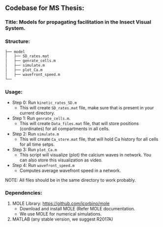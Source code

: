 ## Codebase for MS Thesis: 
### Title: Models for propagating facilitation in the Insect Visual System.


### Structure: 
```bash
├── model
│   ├── SD_rates.mat
│   ├── genrate_cells.m
│   ├── simulate.m
│   ├── plot_Ca.m
│   ├── wavefront_speed.m
└── 
```

### Usage:
- Step 0: Run ```kinetic_rates_SD.m```
  - This will create ```SD_rates.mat``` file, make sure that is present in your current directory.
- Step 1: Run ```genrate_cells.m```.
  - This will create ```Data_files.mat``` file, that will store positions (cordinates) for all compartments in all cells.
- Step 2: Run ```simulate.m``` 
  - This will create ```Ca_store.mat``` file, that will hold Ca history for all cells for all time setps.
- Step 3: Run ```plot_Ca.m``` 
  - This script will visualize (plot) the calcium waves in network. You can also store this visualization as video.
- Step 4: Run ```wavefront_speed.m``` 
  - Computes average wavefront speed in a network.
  
NOTE: All files should be in the same directory to work probably. 

### Dependencies:
1. MOLE Library: https://github.com/jcorbino/mole
   - Download and install MOLE (Refer MOLE documentation.
   - We use MOLE for numerical simulations.
2. MATLAB (any stable version, we suggest R2017A)
